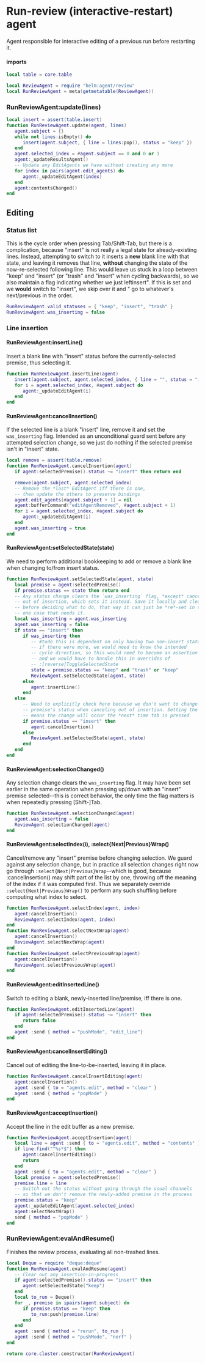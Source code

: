 # Run\-review \(interactive\-restart\) agent

Agent responsible for interactive editing of a previous run
before restarting it\.


#### imports

```lua
local table = core.table
```


```lua
local ReviewAgent = require "helm:agent/review"
local RunReviewAgent = meta(getmetatable(ReviewAgent))
```


### RunReviewAgent:update\(lines\)

```lua
local insert = assert(table.insert)
function RunReviewAgent.update(agent, lines)
   agent.subject = {}
   while not lines:isEmpty() do
      insert(agent.subject, { line = lines:pop(), status = "keep" })
   end
   agent.selected_index = #agent.subject == 0 and 0 or 1
   agent:_updateResultsAgent()
   -- Update any EditAgents we have without creating any more
   for index in pairs(agent.edit_agents) do
      agent:_updateEditAgent(index)
   end
   agent:contentsChanged()
end
```


## Editing


### Status list

This is the cycle order when pressing Tab/Shift\-Tab, but there is a
complication, because "insert" is not really a legal state for
already\-existing lines\. Instead, attempting to switch to it inserts a **new**
blank line with that state, and leaving it removes that line, **without**
changing the state of the now\-re\-selected following line\. This would leave us
stuck in a loop between "keep" and "insert" \(or "trash" and "insert" when
cycling backwards\), so we also maintain a flag indicating whether we just leftinsert"\. If this is set and we **would** switch to "insert", we skip over it
and
" go to whatever's next/previous in the order\.

```lua
RunReviewAgent.valid_statuses = { "keep", "insert", "trash" }
RunReviewAgent.was_inserting = false
```


### Line insertion


#### RunReviewAgent:insertLine\(\)

Insert a blank line with "insert" status before the currently\-selected premise,
thus selecting it\.

```lua
function RunReviewAgent.insertLine(agent)
   insert(agent.subject, agent.selected_index, { line = "", status = "insert" } )
   for i = agent.selected_index, #agent.subject do
      agent:_updateEditAgent(i)
   end
end
```


#### RunReviewAgent:cancelInsertion\(\)

If the selected line is a blank "insert" line, remove it and set the
`was_inserting` flag\. Intended as an unconditional guard sent before any
attempted selection change, so we just do nothing if the selected premise
isn't in "insert" state\.

```lua
local remove = assert(table.remove)
function RunReviewAgent.cancelInsertion(agent)
   if agent:selectedPremise().status ~= "insert" then return end

   remove(agent.subject, agent.selected_index)
   -- Remove the *last* EditAgent iff there is one,
   -- then update the others to preserve bindings
   agent.edit_agents[#agent.subject + 1] = nil
   agent:bufferCommand("editAgentRemoved", #agent.subject + 1)
   for i = agent.selected_index, #agent.subject do
      agent:_updateEditAgent(i)
   end
   agent.was_inserting = true
end
```


#### RunReviewAgent:setSelectedState\(state\)

We need to perform additional bookkeeping to add or remove a blank line when
changing to/from insert status\.

```lua
function RunReviewAgent.setSelectedState(agent, state)
   local premise = agent:selectedPremise()
   if premise.status == state then return end
   -- Any status change clears the `was_inserting` flag, *except* canceling
   -- out of insertion, which sets it instead. Save it locally and clear it
   -- before deciding what to do, that way it can just be *re*-set in the
   -- one case that needs it.
   local was_inserting = agent.was_inserting
   agent.was_inserting = false
   if state == "insert" then
      if was_inserting then
         -- #todo this is dependent on only having two non-insert statuses,
         -- if there were more, we would need to know the intended
         -- cycle direction, so this would need to become an assertion failure
         -- and we would have to handle this in overrides of
         -- :[reverse]ToggleSelectedState
         state = premise.status == "keep" and "trash" or "keep"
         ReviewAgent.setSelectedState(agent, state)
      else
         agent:insertLine()
      end
   else
      -- Need to explicitly check here because we don't want to change another
      -- premise's status when canceling out of insertion. Setting the flag
      -- means the change will occur the *next* time tab is pressed
      if premise.status == "insert" then
         agent:cancelInsertion()
      else
         ReviewAgent.setSelectedState(agent, state)
      end
   end
end
```


#### RunReviewAgent:selectionChanged\(\)

Any selection change clears the `was_inserting` flag\. It may have been set
earlier in the same operation when pressing up/down with an "insert" premise
selected\-\-this is correct behavior, the only time the flag matters is when
repeatedly pressing \[Shift\-\]Tab\.

```lua
function RunReviewAgent.selectionChanged(agent)
   agent.was_inserting = false
   ReviewAgent.selectionChanged(agent)
end
```


#### RunReviewAgent:selectIndex\(i\), :select\{Next|Previous\}Wrap\(\)

Cancel/remove any "insert" premise before changing selection\. We guard against
any selection change, but in practice all selection changes right now go
through `:select{Next|Previous}Wrap`\-\-which is good, because
:cancelInsertion\(\) may shift part of the list by one, throwing off the meaning
of the index if it was computed first\. Thus we separately override
`:select{Next|Previous}Wrap()` to perform any such shuffling before computing
what index to select\.

```lua
function RunReviewAgent.selectIndex(agent, index)
   agent:cancelInsertion()
   ReviewAgent.selectIndex(agent, index)
end
function RunReviewAgent.selectNextWrap(agent)
   agent:cancelInsertion()
   ReviewAgent.selectNextWrap(agent)
end
function RunReviewAgent.selectPreviousWrap(agent)
   agent:cancelInsertion()
   ReviewAgent.selectPreviousWrap(agent)
end
```


#### RunReviewAgent:editInsertedLine\(\)

Switch to editing a blank, newly\-inserted line/premise, iff there is one\.

```lua
function RunReviewAgent.editInsertedLine(agent)
   if agent:selectedPremise().status ~= "insert" then
      return false
   end
   agent :send { method = "pushMode", "edit_line"}
end
```


#### RunReviewAgent:cancelInsertEditing\(\)

Cancel out of editing the line\-to\-be\-inserted, leaving it in place\.

```lua
function RunReviewAgent.cancelInsertEditing(agent)
   agent:cancelInsertion()
   agent :send { to = "agents.edit", method = "clear" }
   agent :send { method = "popMode" }
end
```


#### RunReviewAgent:acceptInsertion\(\)

Accept the line in the edit buffer as a new premise\.

```lua
function RunReviewAgent.acceptInsertion(agent)
   local line = agent :send { to = "agents.edit", method = "contents" }
   if line:find("^%s*$") then
      agent:cancelInsertEditing()
      return
   end
   agent :send { to = "agents.edit", method = "clear" }
   local premise = agent:selectedPremise()
   premise.line = line
   -- Switch out the status without going through the usual channels
   -- so that we don't remove the newly-added premise in the process
   premise.status = "keep"
   agent:_updateEditAgent(agent.selected_index)
   agent:selectNextWrap()
   send { method = "popMode" }
end
```


### RunReviewAgent:evalAndResume\(\)

Finishes the review process, evaluating all non\-trashed lines\.

```lua
local Deque = require "deque:deque"
function RunReviewAgent.evalAndResume(agent)
   -- Clear out any insertion-in-progress
   if agent:selectedPremise().status == "insert" then
      agent:setSelectedState("keep")
   end
   local to_run = Deque()
   for _, premise in ipairs(agent.subject) do
      if premise.status == "keep" then
         to_run:push(premise.line)
      end
   end
   agent :send { method = "rerun", to_run }
   agent :send { method = "pushMode", "nerf" }
end
```


```lua
return core.cluster.constructor(RunReviewAgent)
```
